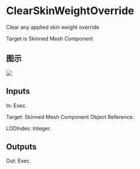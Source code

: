 # ClearSkinWeightOverride

Clear any applied skin weight override

Target is Skinned Mesh Component

## 图示

![]($-20221218-18263481.png)

## Inputs

In: Exec.

Target: Skinned Mesh Component Object Reference.

LODIndex: Integer.  

## Outputs

Out: Exec.

